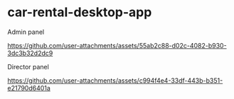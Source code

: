# car-rental-desktop-app
Admin panel

https://github.com/user-attachments/assets/55ab2c88-d02c-4082-b930-3dc3b32d2dc9


Director panel

https://github.com/user-attachments/assets/c994f4e4-33df-443b-b351-e21790d6401a

